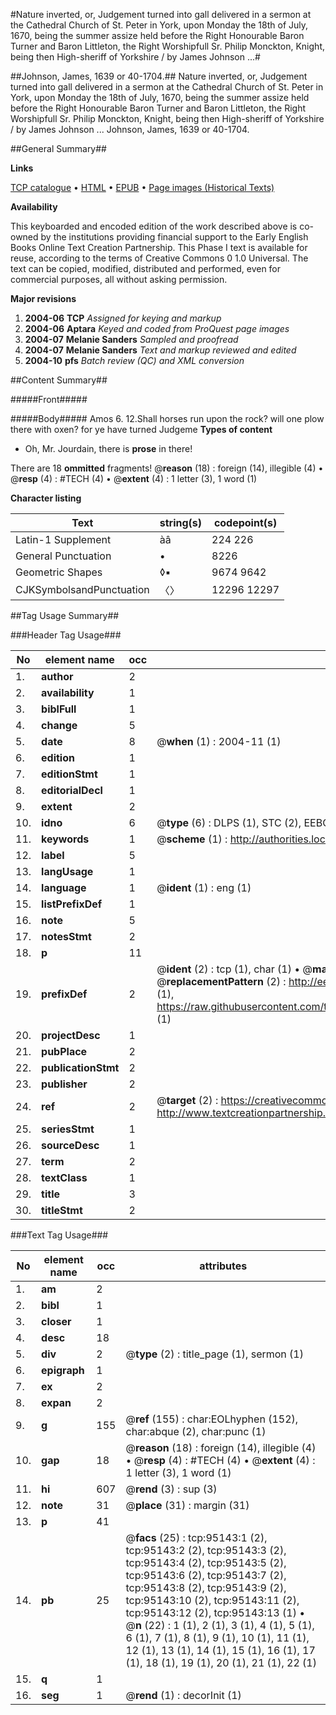 #Nature inverted, or, Judgement turned into gall delivered in a sermon at the Cathedral Church of St. Peter in York, upon Monday the 18th of July, 1670, being the summer assize held before the Right Honourable Baron Turner and Baron Littleton, the Right Worshipfull Sr. Philip Monckton, Knight, being then High-sheriff of Yorkshire / by James Johnson ...#

##Johnson, James, 1639 or 40-1704.##
Nature inverted, or, Judgement turned into gall delivered in a sermon at the Cathedral Church of St. Peter in York, upon Monday the 18th of July, 1670, being the summer assize held before the Right Honourable Baron Turner and Baron Littleton, the Right Worshipfull Sr. Philip Monckton, Knight, being then High-sheriff of Yorkshire / by James Johnson ...
Johnson, James, 1639 or 40-1704.

##General Summary##

**Links**

[TCP catalogue](http://www.ota.ox.ac.uk/tcp/)  • 
[HTML](http://tei.it.ox.ac.uk/tcp/Texts-HTML/free/A46/A46905.html)  • 
[EPUB](http://tei.it.ox.ac.uk/tcp/Texts-EPUB/free/A46/A46905.epub) • 
[Page images (Historical Texts)](https://data.historicaltexts.jisc.ac.uk/view?pubId=eebo-12892321e&pageId=eebo-12892321e-95143-1)

**Availability**

This keyboarded and encoded edition of the
	       work described above is co-owned by the institutions
	       providing financial support to the Early English Books
	       Online Text Creation Partnership. This Phase I text is
	       available for reuse, according to the terms of Creative
	       Commons 0 1.0 Universal. The text can be copied,
	       modified, distributed and performed, even for
	       commercial purposes, all without asking permission.

**Major revisions**

1. __2004-06__ __TCP__ *Assigned for keying and markup*
1. __2004-06__ __Aptara__ *Keyed and coded from ProQuest page images*
1. __2004-07__ __Melanie Sanders__ *Sampled and proofread*
1. __2004-07__ __Melanie Sanders__ *Text and markup reviewed and edited*
1. __2004-10__ __pfs__ *Batch review (QC) and XML conversion*

##Content Summary##

#####Front#####

#####Body#####
Amos 6. 12.Shall horses run upon the rock? will one plow
there with oxen? for ye have turned Judgeme
**Types of content**

  * Oh, Mr. Jourdain, there is **prose** in there!

There are 18 **ommitted** fragments! 
 @__reason__ (18) : foreign (14), illegible (4)  •  @__resp__ (4) : #TECH (4)  •  @__extent__ (4) : 1 letter (3), 1 word (1)

**Character listing**


|Text|string(s)|codepoint(s)|
|---|---|---|
|Latin-1 Supplement|àâ|224 226|
|General Punctuation|•|8226|
|Geometric Shapes|◊▪|9674 9642|
|CJKSymbolsandPunctuation|〈〉|12296 12297|

##Tag Usage Summary##

###Header Tag Usage###

|No|element name|occ|attributes|
|---|---|---|---|
|1.|__author__|2||
|2.|__availability__|1||
|3.|__biblFull__|1||
|4.|__change__|5||
|5.|__date__|8| @__when__ (1) : 2004-11 (1)|
|6.|__edition__|1||
|7.|__editionStmt__|1||
|8.|__editorialDecl__|1||
|9.|__extent__|2||
|10.|__idno__|6| @__type__ (6) : DLPS (1), STC (2), EEBO-CITATION (1), OCLC (1), VID (1)|
|11.|__keywords__|1| @__scheme__ (1) : http://authorities.loc.gov/ (1)|
|12.|__label__|5||
|13.|__langUsage__|1||
|14.|__language__|1| @__ident__ (1) : eng (1)|
|15.|__listPrefixDef__|1||
|16.|__note__|5||
|17.|__notesStmt__|2||
|18.|__p__|11||
|19.|__prefixDef__|2| @__ident__ (2) : tcp (1), char (1)  •  @__matchPattern__ (2) : ([0-9\-]+):([0-9IVX]+) (1), (.+) (1)  •  @__replacementPattern__ (2) : http://eebo.chadwyck.com/downloadtiff?vid=$1&page=$2 (1), https://raw.githubusercontent.com/textcreationpartnership/Texts/master/tcpchars.xml#$1 (1)|
|20.|__projectDesc__|1||
|21.|__pubPlace__|2||
|22.|__publicationStmt__|2||
|23.|__publisher__|2||
|24.|__ref__|2| @__target__ (2) : https://creativecommons.org/publicdomain/zero/1.0/ (1), http://www.textcreationpartnership.org/docs/. (1)|
|25.|__seriesStmt__|1||
|26.|__sourceDesc__|1||
|27.|__term__|2||
|28.|__textClass__|1||
|29.|__title__|3||
|30.|__titleStmt__|2||


###Text Tag Usage###

|No|element name|occ|attributes|
|---|---|---|---|
|1.|__am__|2||
|2.|__bibl__|1||
|3.|__closer__|1||
|4.|__desc__|18||
|5.|__div__|2| @__type__ (2) : title_page (1), sermon (1)|
|6.|__epigraph__|1||
|7.|__ex__|2||
|8.|__expan__|2||
|9.|__g__|155| @__ref__ (155) : char:EOLhyphen (152), char:abque (2), char:punc (1)|
|10.|__gap__|18| @__reason__ (18) : foreign (14), illegible (4)  •  @__resp__ (4) : #TECH (4)  •  @__extent__ (4) : 1 letter (3), 1 word (1)|
|11.|__hi__|607| @__rend__ (3) : sup (3)|
|12.|__note__|31| @__place__ (31) : margin (31)|
|13.|__p__|41||
|14.|__pb__|25| @__facs__ (25) : tcp:95143:1 (2), tcp:95143:2 (2), tcp:95143:3 (2), tcp:95143:4 (2), tcp:95143:5 (2), tcp:95143:6 (2), tcp:95143:7 (2), tcp:95143:8 (2), tcp:95143:9 (2), tcp:95143:10 (2), tcp:95143:11 (2), tcp:95143:12 (2), tcp:95143:13 (1)  •  @__n__ (22) : 1 (1), 2 (1), 3 (1), 4 (1), 5 (1), 6 (1), 7 (1), 8 (1), 9 (1), 10 (1), 11 (1), 12 (1), 13 (1), 14 (1), 15 (1), 16 (1), 17 (1), 18 (1), 19 (1), 20 (1), 21 (1), 22 (1)|
|15.|__q__|1||
|16.|__seg__|1| @__rend__ (1) : decorInit (1)|
